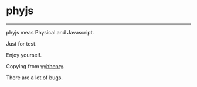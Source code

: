 # phyjs
-----------------------

phyjs meas Physical and Javascript.

Just for test.

Enjoy yourself.

Copying from [yyhhenry](https://github.com/yyhhenry).

There are a lot of bugs.